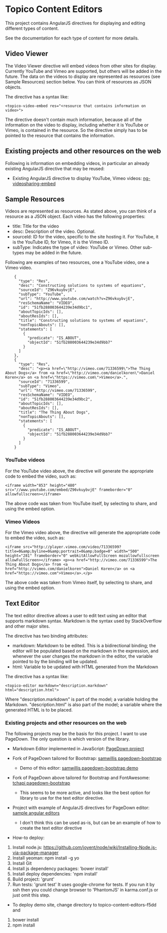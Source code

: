 # Topico Content Editors

This project contains AngularJS directives for displaying and editing different types of content.

See the documentation for each type of content for more details.

## Video Viewer

The Video Viewer directive will embed videos from other sites for display.  Currently YouTube and Vimeo are supported, but others will be added in the future.  The data on the videos to display are represented as resources (see Sample Resources) section below.  You can think of resources as JSON objects.

The directive has a syntax like:

    <topico-video-embed res="<resource that contains information on video>">

The directive doesn't contain much information, because all of the information on the video to display, including whether it is YouTube or Vimeo, is contained in the resource.  So the directive simply has to be pointed to the resource that contains the information.

## Existing projects and other resources on the web

Following is information on embedding videos, in particular an already existing AngularJS directive that may be reused:

* Existing AngularJS directive to display YouTube, Vimeo videos: [ng-videosharing-embed](http://ngmodules.org/modules/ng-videosharing-embed)

## Sample Resources

Videos are represented as resources.  As stated above, you can think of a resource as a JSON object.  Each video has the following properties:

* title: Title for the video
* desc: Description of the video.  Optional.
* sourceId: ID for the video, specific to the site hosting it.  For YouTube, it is the YouTube ID, for Vimeo, it is the Vimeo ID.
* subType: Indicates the type of video: YouTube or Vimeo.  Other sub-types may be added in the future.

Following are examples of two resources, one a YouTube video, one a Vimeo video.

        {
          "type": "Res",
          "desc": "Constructing solutions to systems of equations",
          "sourceId": "Z96vkuybvjE",
          "subType": "YouTube",
          "url": "http://www.youtube.com/watch?v=Z96vkuybvjE",
          "resSchemaName": "VIDEO",
          "id": "51fb288003644239e34d9bc1",
          "aboutTopicIds": [],
          "aboutResIds": [],
          "title": "Constructing solutions to systems of equations",
          "nonTopicAbouts": [],
          "statements": [
            {
              "predicate": "IS_ABOUT",
              "objectId": "51fb288003644239e34d9bb7"
            }
          ]
        },
        {
          "type": "Res",
          "desc": "<p><a href=\"http://vimeo.com/71336599\">The Thing About Dogs</a> from <a href=\"http://vimeo.com/danielkoren\">Daniel Koren</a> on <a href=\"https://vimeo.com\">Vimeo</a>.",
          "sourceId": "71336599",
          "subType": "Vimeo",
          "url": "http://vimeo.com/71336599",
          "resSchemaName": "VIDEO",
          "id": "51fb288003644239e34d9bc2",
          "aboutTopicIds": [],
          "aboutResIds": [],
          "title": "The Thing About Dogs",
          "nonTopicAbouts": [],
          "statements": [
            {
              "predicate": "IS_ABOUT",
              "objectId": "51fb288003644239e34d9bb7"
            }
          ]
        }



### YouTube videos

For the YouTube video above, the directive will generate the appropriate code to embed the video, such as:

    <iframe width="853" height="480" src="//www.youtube.com/embed/Z96vkuybvjE" frameborder="0" allowfullscreen></iframe>

The above code was taken from YouTube itself, by selecting to share, and using the embed option.

### Vimeo Videos

For the Vimeo video above, the directive will generate the appropriate code to embed the video, such as:

    <iframe src="http://player.vimeo.com/video/71336599?title=0&amp;byline=0&amp;portrait=0&amp;badge=0" width="500" height="281" frameborder="0" webkitAllowFullScreen mozallowfullscreen allowFullScreen></iframe> <p><a href="http://vimeo.com/71336599">The Thing About Dogs</a> from <a href="http://vimeo.com/danielkoren">Daniel Koren</a> on <a href="https://vimeo.com">Vimeo</a>.</p>

The above code was taken from Vimeo itself, by selecting to share, and using the embed option.

## Text Editor

The text editor directive allows a user to edit text using an editor that supports markdown syntax.  Markdown is the syntax used by StackOverflow and other major sites.

The directive has two binding attributes:
* markdown: Markdown to be edited.  This is a bidirectional binding; the editor will be populated based on the markdown in the expression, and whenever the user changes the markdown in the editor, the variable pointed to by the binding will be updated.
* html: Variable to be updated with HTML generated from the Markdown

The directive has a syntax like:

    <topico-editor markdown="description.markdown" html="description.html">

Where "description.markdown" is part of the model; a variable holding the Markdown.  "description.html" is also part of the model; a variable where the generated HTML is to be placed.

### Existing projects and other resources on the web

The following projects may be the basis for this project.  I want to use PageDown.  The only question is which version of the library.

* Markdown Editor implemented in JavaScript: [PageDown project](https://code.google.com/p/pagedown/)

* Fork of PageDown tailored for Bootstrap: [samwillis pagedown-bootstrap](https://github.com/samwillis/pagedown-bootstrap)
    * Demo of this editor: [samwillis pagedown-bootstrap demo](http://samwillis.co.uk/pagedown-bootstrap/demo/browser/demo.html)

* Fork of PageDown above tailored for Bootstrap and FontAwesome: [tchapi pagedown-bootstrap](https://github.com/tchapi/pagedown-bootstrap)
    * This seems to be more active, and looks like the best option for library to use for the text editor directive.

* Project with example of AngularJS directives for PageDown editor: [sample angular editors](https://github.com/programmieraffe/angular-editors)
    * I don't think this can be used as-is, but can be an example of how to create the text editor directive



* How-to deploy:

1) Install node.js: https://github.com/joyent/node/wiki/Installing-Node.js-via-package-manager
2) Install yeoman: npm install -g yo
3) Install Git
4) Install js dependency packages: 'bower install'
5) Install deploy dependencies: 'npm install'
6) Build project: 'grunt'
7) Run tests: 'grunt test'
It uses google-chrome for tests. If you run it by ssh then you could change browser to 'PhantomJS' in karma.conf.js or just omit this step.

* To deploy demo site, change directory to topico-content-editors-f5dd and

1) bower install
2) npm install

